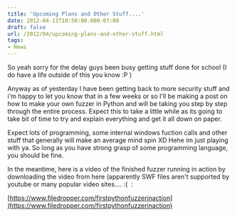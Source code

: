 ```yaml
---
title: 'Upcoming Plans and Other Stuff....'
date: 2012-04-11T18:50:00.000-07:00
draft: false
url: /2012/04/upcoming-plans-and-other-stuff.html
tags: 
- News
---
```


So yeah sorry for the delay guys been busy getting stuff done for school (I do have a life outside of this you know :P )



Anyway as of yesterday I have been getting back to more security stuff and i'm happy to let you know that in a few weeks or so I'll be making a post on how to make your own fuzzer in Python and will be taking you step by step through the entire process. Expect this to take a little while as its going to take bit of time to try and explain everything and get it all down on paper.



Expect lots of programming, some internal windows fuction calls and other stuff that generally will make an average mind spin XD Hehe im just playing with ya. So long as you have strong grasp of some programming language, you should be fine. 



In the meantime, here is a video of the finished fuzzer running in action by downloading the video from here (apparently SWF files aren't supported by youtube or many popular video sites.... :(  :

[https://www.filedropper.com/firstpythonfuzzerinaction](https://www.filedropper.com/firstpythonfuzzerinaction)